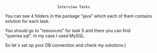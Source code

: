                             Interview Tasks
You can see 4 folders in the package "java" which each of them contains solution for each task.

You should go to "resources" for task 5  and there you can find "queries.sql".
In my case I used MySQL.

So let`s set up your DB connection and check my solutions:)
